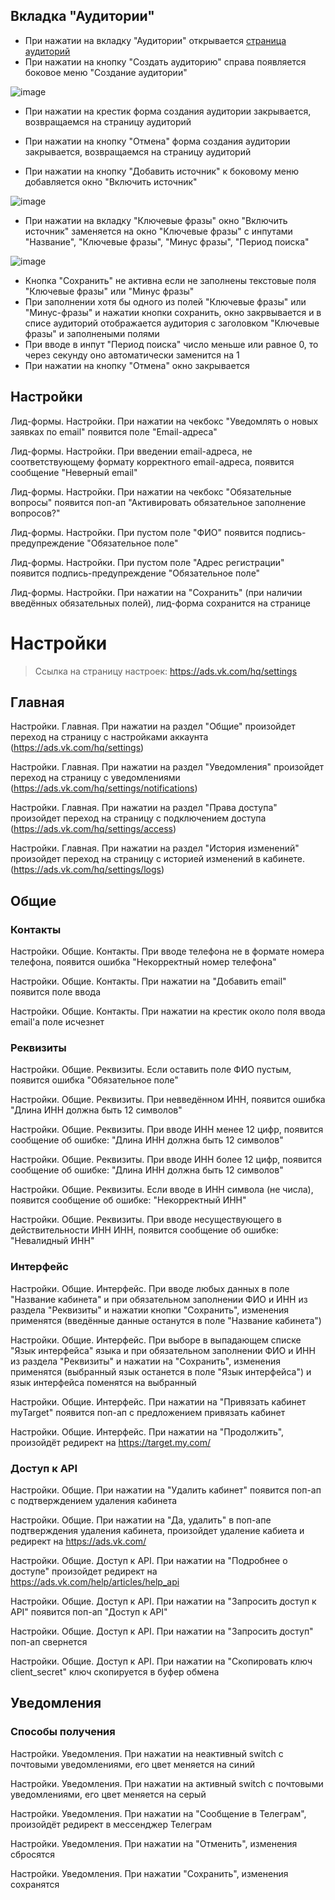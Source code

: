 ## Вкладка "Аудитории"
* При нажатии на вкладку "Аудитории" открывается [страница аудиторий](https://ads.vk.com/hq/audience)
* При нажатии на кнопку "Создать аудиторию" справа появляется боковое меню "Создание аудитории"

![image](assets/create.png)

* При нажатии на крестик форма создания аудитории закрывается, возвращаемся на страницу аудиторий

* При нажатии на кнопку "Отмена" форма создания аудитории закрывается, возвращаемся на страницу аудиторий 


* При нажатии на кнопку "Добавить источник" к боковому меню добавляется окно "Включить источник"

![image](assets/enable_src.png)

* При нажатии на вкладку "Ключевые фразы" окно "Включить источник" заменяется на окно "Ключевые фразы" с инпутами "Название", "Ключевые фразы", "Минус фразы", "Период поиска"

![image](assets/key_phrase.png)

* Кнопка "Сохранить" не активна если не заполнены текстовые поля "Ключевые фразы" или "Минус фразы"
* При заполнении хотя бы одного из полей "Ключевые фразы" или "Минус-фразы" и нажатии кнопки сохранить, окно закрвывается и в списе аудиторий отображается аудитория с заголовком "Ключевые фразы" и заполнеными полями
* При вводе в инпут "Период поиска" число меньше или равное 0, то через секунду оно автоматически заменится на 1
* При нажатии на кнопку "Отмена" окно закрывается


## Настройки

Лид-формы. Настройки. При нажатии на чекбокс "Уведомлять о новых заявках по email" появится поле "Email-адреса"

Лид-формы. Настройки. При введении email-адреса, не соответствующему формату корректного email-адреса, появится сообщение "Неверный email"

Лид-формы. Настройки. При нажатии на чекбокс "Обязательные вопросы" появится поп-ап "Активировать обязательное заполнение вопросов?"

Лид-формы. Настройки. При пустом поле "ФИО" появится подпись-предупреждение "Обязательное поле"

Лид-формы. Настройки. При пустом поле "Адрес регистрации" появится подпись-предупреждение "Обязательное поле"

Лид-формы. Настройки. При нажатии на "Сохранить" (при наличии введённых обязательных полей), лид-форма сохранится на странице


# Настройки

> Ссылка на страницу настроек: https://ads.vk.com/hq/settings

## Главная

Настройки. Главная. При нажатии на раздел "Общие" произойдет переход на страницу с настройками аккаунта (https://ads.vk.com/hq/settings)

Настройки. Главная. При нажатии на раздел "Уведомления" произойдет переход на страницу с уведомлениями (https://ads.vk.com/hq/settings/notifications)

Настройки. Главная. При нажатии на раздел "Права доступа" произойдет переход на страницу с подключением доступа (https://ads.vk.com/hq/settings/access)

Настройки. Главная. При нажатии на раздел "История изменений" произойдет переход на страницу с историей изменений в кабинете. (https://ads.vk.com/hq/settings/logs)

## Общие

### Контакты

Настройки. Общие. Контакты. При вводе телефона не в формате номера телефона, появится ошибка "Некорректный номер телефона"

Настройки. Общие. Контакты. При нажатии на "Добавить email" появится поле ввода

Настройки. Общие. Контакты. При нажатии на крестик около поля ввода email'a поле исчезнет

### Реквизиты

Настройки. Общие. Реквизиты. Если оставить поле ФИО пустым, появится ошибка "Обязательное поле"

Настройки. Общие. Реквизиты. При невведённом ИНН, появится ошибка "Длина ИНН должна быть 12 символов"

Настройки. Общие. Реквизиты. При вводе ИНН менее 12 цифр, появится сообщение об ошибке: "Длина ИНН должна быть 12 символов"

Настройки. Общие. Реквизиты. При вводе ИНН более 12 цифр, появится сообщение об ошибке: "Длина ИНН должна быть 12 символов"

Настройки. Общие. Реквизиты. Если вводе в ИНН символа (не числа), появится сообщение об ошибке: "Некорректный ИНН"

Настройки. Общие. Реквизиты. При вводе несуществующего в действительности ИНН ИНН, появится сообщение об ошибке: "Невалидный ИНН"

### Интерфейс

Настройки. Общие. Интерфейс. При вводе любых данных в поле "Название кабинета" и при обязательном заполнении ФИО и ИНН из раздела "Реквизиты" и нажатии кнопки "Сохранить", изменения применятся (введённые данные останутся в поле "Название кабинета")

Настройки. Общие. Интерфейс. При выборе в выпадающем списке "Язык интерфейса" языка и при обязательном заполнении ФИО и ИНН из раздела "Реквизиты" и нажатии на "Сохранить", изменения применятся (выбранный язык останется в поле "Язык интерфейса") и язык интерфейса поменятся на выбранный

Настройки. Общие. Интерфейс. При нажатии на "Привязать кабинет myTarget" появится поп-ап с предложением привязать кабинет

Настройки. Общие. Интерфейс. При нажатии на "Продолжить", произойдёт редирект на https://target.my.com/

### Доступ к API

Настройки. Общие. При нажатии на "Удалить кабинет" появится поп-ап с подтверждением удаления кабинета

Настройки. Общие. При нажатии на "Да, удалить" в поп-апе подтверждения удаления кабинета, произойдет удаление кабиета и редирект на https://ads.vk.com/

Настройки. Общие. Доступ к API. При нажатии на "Подробнее о доступе" произойдет редирект на https://ads.vk.com/help/articles/help_api

Настройки. Общие. Доступ к API. При нажатии на "Запросить доступ к API" появится поп-ап "Доступ к API"

Настройки. Общие. Доступ к API. При нажатии на "Запросить доступ" поп-ап свернется

Настройки. Общие. Доступ к API. При нажатии на "Скопировать ключ client_secret" ключ скопируется в буфер обмена

## Уведомления

### Способы получения

Настройки. Уведомления. При нажатии на неактивный switch с почтовыми уведомлениями, его цвет меняется на синий

Настройки. Уведомления. При нажатии на активный switch с почтовыми уведомлениями, его цвет меняется на серый

Настройки. Уведомления. При нажатии на "Сообщение в Телеграм", произойдёт редирект в мессенджер Телеграм

Настройки. Уведомления. При нажатии на "Отменить", изменения сбросятся

Настройки. Уведомления. При нажатии "Сохранить", изменения сохранятся
